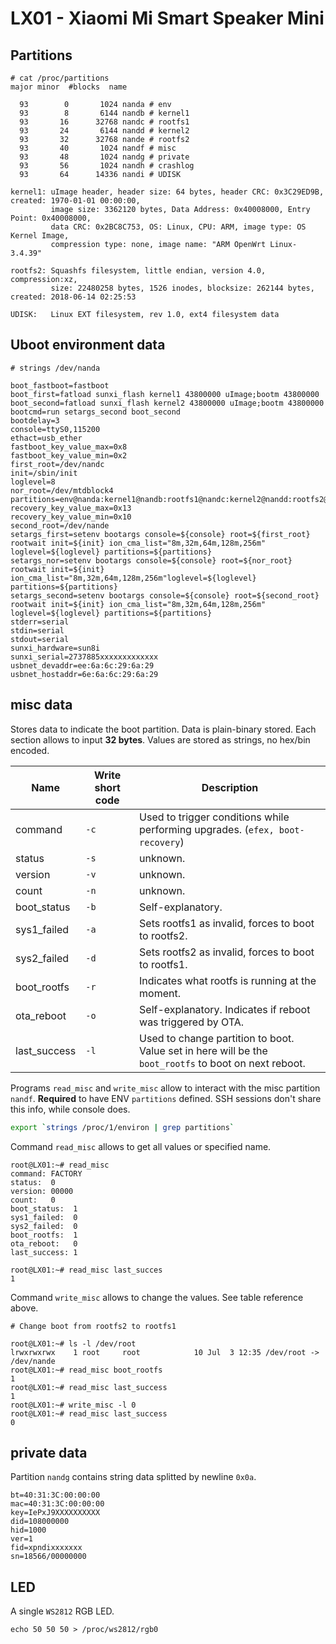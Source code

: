 # LX01 - Xiaomi Mi Smart Speaker Mini

## Partitions

```
# cat /proc/partitions 
major minor  #blocks  name

  93        0       1024 nanda # env
  93        8       6144 nandb # kernel1
  93       16      32768 nandc # rootfs1
  93       24       6144 nandd # kernel2
  93       32      32768 nande # rootfs2
  93       40       1024 nandf # misc
  93       48       1024 nandg # private
  93       56       1024 nandh # crashlog
  93       64      14336 nandi # UDISK

kernel1: uImage header, header size: 64 bytes, header CRC: 0x3C29ED9B, created: 1970-01-01 00:00:00,
         image size: 3362120 bytes, Data Address: 0x40008000, Entry Point: 0x40008000,
         data CRC: 0x2BC8C753, OS: Linux, CPU: ARM, image type: OS Kernel Image,
         compression type: none, image name: "ARM OpenWrt Linux-3.4.39"

rootfs2: Squashfs filesystem, little endian, version 4.0, compression:xz,
         size: 22480258 bytes, 1526 inodes, blocksize: 262144 bytes, created: 2018-06-14 02:25:53

UDISK:   Linux EXT filesystem, rev 1.0, ext4 filesystem data
```

## Uboot environment data

```
# strings /dev/nanda

boot_fastboot=fastboot
boot_first=fatload sunxi_flash kernel1 43800000 uImage;bootm 43800000
boot_second=fatload sunxi_flash kernel2 43800000 uImage;bootm 43800000
bootcmd=run setargs_second boot_second
bootdelay=3
console=ttyS0,115200
ethact=usb_ether
fastboot_key_value_max=0x8
fastboot_key_value_min=0x2
first_root=/dev/nandc
init=/sbin/init
loglevel=8
nor_root=/dev/mtdblock4
partitions=env@nanda:kernel1@nandb:rootfs1@nandc:kernel2@nandd:rootfs2@nande:misc@nandf:private@nandg:crashlog@nandh:UDISK@nandi
recovery_key_value_max=0x13
recovery_key_value_min=0x10
second_root=/dev/nande
setargs_first=setenv bootargs console=${console} root=${first_root} rootwait init=${init} ion_cma_list="8m,32m,64m,128m,256m" loglevel=${loglevel} partitions=${partitions}
setargs_nor=setenv bootargs console=${console} root=${nor_root} rootwait init=${init} ion_cma_list="8m,32m,64m,128m,256m"loglevel=${loglevel} partitions=${partitions}
setargs_second=setenv bootargs console=${console} root=${second_root} rootwait init=${init} ion_cma_list="8m,32m,64m,128m,256m" loglevel=${loglevel} partitions=${partitions}
stderr=serial
stdin=serial
stdout=serial
sunxi_hardware=sun8i
sunxi_serial=2737885xxxxxxxxxxxxx
usbnet_devaddr=ee:6a:6c:29:6a:29
usbnet_hostaddr=6e:6a:6c:29:6a:29
```

## misc data

Stores data to indicate the boot partition. Data is plain-binary stored.
Each section allows to input **32 bytes**. Values are stored as strings, no hex/bin encoded.

| Name | Write short code | Description |
|------|------------|-------------|
| command | `-c` | Used to trigger conditions while performing upgrades. (`efex, boot-recovery`) |
| status | `-s` | unknown. |
| version | `-v` | unknown. |
| count | `-n` | unknown. |
| boot_status | `-b` | Self-explanatory. |
| sys1_failed | `-a` | Sets rootfs1 as invalid, forces to boot to rootfs2. |
| sys2_failed | `-d`  | Sets rootfs2 as invalid, forces to boot to rootfs1. |
| boot_rootfs | `-r` | Indicates what rootfs is running at the moment. |
| ota_reboot | `-o` | Self-explanatory. Indicates if reboot was triggered by OTA. |
| last_success | `-l` | Used to change partition to boot. Value set in here will be the `boot_rootfs` to boot on next reboot. |

Programs `read_misc` and `write_misc` allow to interact with the misc partition `nandf`.
**Required** to have ENV `partitions` defined. SSH sessions don't share this info, while console does.

```bash
export `strings /proc/1/environ | grep partitions`
```

Command `read_misc` allows to get all values or specified name.

```
root@LX01:~# read_misc
command: FACTORY
status:  0
version: 00000
count:   0
boot_status:  1
sys1_failed:  0
sys2_failed:  0
boot_rootfs:  1
ota_reboot:   0
last_success: 1

root@LX01:~# read_misc last_succes
1
```

Command `write_misc` allows to change the values. See table reference above.

```
# Change boot from rootfs2 to rootfs1

root@LX01:~# ls -l /dev/root
lrwxrwxrwx    1 root     root            10 Jul  3 12:35 /dev/root -> /dev/nande
root@LX01:~# read_misc boot_rootfs
1
root@LX01:~# read_misc last_success
1
root@LX01:~# write_misc -l 0
root@LX01:~# read_misc last_success
0
```

## private data

Partition `nandg` contains string data splitted by newline `0x0a`.

```
bt=40:31:3C:00:00:00
mac=40:31:3C:00:00:00
key=IePxJ9XXXXXXXXXX
did=108000000
hid=1000
ver=1
fid=xpndixxxxxxx
sn=18566/00000000
```

## LED

A single `WS2812` RGB LED.

```
echo 50 50 50 > /proc/ws2812/rgb0
```

